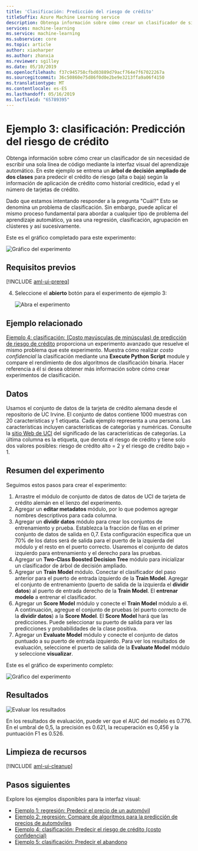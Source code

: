 ```yaml
---
title: 'Clasificación: Predicción del riesgo de crédito'
titleSuffix: Azure Machine Learning service
description: Obtenga información sobre cómo crear un clasificador de sin necesidad de escribir una sola línea de código mediante la interfaz visual del aprendizaje automático.
services: machine-learning
ms.service: machine-learning
ms.subservice: core
ms.topic: article
author: xiaoharper
ms.author: zhanxia
ms.reviewer: sgilley
ms.date: 05/10/2019
ms.openlocfilehash: f37c945758cfbd03889d79acf764e7f67022267a
ms.sourcegitcommit: 36c50860e75d86f0d0e2be9e3213ffa9a06f4150
ms.translationtype: MT
ms.contentlocale: es-ES
ms.lasthandoff: 05/16/2019
ms.locfileid: "65789395"
---
```

# <a name="sample-3---classification-predict-credit-risk"></a>Ejemplo 3: clasificación: Predicción del riesgo de crédito

Obtenga información sobre cómo crear un clasificador de sin necesidad de escribir una sola línea de código mediante la interfaz visual del aprendizaje automático. En este ejemplo se entrena un **árbol de decisión ampliado de dos clases** para predecir el crédito de riesgo (alta o baja) según la información de aplicación de crédito como historial crediticio, edad y el número de tarjetas de crédito.

Dado que estamos intentando responder a la pregunta "Cuál?" Esto se denomina un problema de clasificación. Sin embargo, puede aplicar el mismo proceso fundamental para abordar a cualquier tipo de problema del aprendizaje automático, ya sea una regresión, clasificación, agrupación en clústeres y así sucesivamente.

Este es el gráfico completado para este experimento:

![Gráfico del experimento](media/ui-sample-classification-predict-credit-risk-basic/overall-graph.png)

## <a name="prerequisites"></a>Requisitos previos

[!INCLUDE [aml-ui-prereq](../../../includes/aml-ui-prereq.md)]

4. Seleccione el **abierto** botón para el experimento de ejemplo 3:

    ![Abra el experimento](media/ui-sample-classification-predict-credit-risk-basic/open-sample3.png)

## <a name="related-sample"></a>Ejemplo relacionado

[Ejemplo 4: clasificación: (Costo mayúsculas de minúsculas) de predicción de riesgo de crédito](ui-sample-classification-predict-credit-risk-cost-sensitive.md) proporciona un experimento avanzado que resuelve el mismo problema que este experimento. Muestra cómo realizar _costo confidencial_ la clasificación mediante una **Execute Python Script** module y compare el rendimiento de dos algoritmos de clasificación binaria. Hacer referencia a él si desea obtener más información sobre cómo crear experimentos de clasificación.

## <a name="data"></a>Datos

Usamos el conjunto de datos de la tarjeta de crédito alemana desde el repositorio de UC Irvine.
El conjunto de datos contiene 1000 muestras con 20 características y 1 etiqueta. Cada ejemplo representa a una persona. Las características incluyen características de categorías y numéricas. Consulte la [sitio Web de UCI](https://archive.ics.uci.edu/ml/datasets/Statlog+%28German+Credit+Data%29) del significado de las características de categorías. La última columna es la etiqueta, que denota el riesgo de crédito y tiene solo dos valores posibles: riesgo de crédito alto = 2 y el riesgo de crédito bajo = 1.

## <a name="experiment-summary"></a>Resumen del experimento

Seguimos estos pasos para crear el experimento:

1. Arrastre el módulo de conjunto de datos de datos de UCI de tarjeta de crédito alemán en el lienzo del experimento.
1. Agregar un **editar metadatos** módulo, por lo que podemos agregar nombres descriptivos para cada columna.
1. Agregar un **dividir datos** módulo para crear los conjuntos de entrenamiento y prueba. Establezca la fracción de filas en el primer conjunto de datos de salida en 0,7. Esta configuración especifica que un 70% de los datos será de salida para el puerto de la izquierda del módulo y el resto en el puerto correcto. Usaremos el conjunto de datos izquierdo para entrenamiento y el derecho para las pruebas.
1. Agregar un **Two-Class Boosted Decision Tree** módulo para inicializar un clasificador de árbol de decisión ampliado.
1. Agregar un **Train Model** módulo. Conectar el clasificador del paso anterior para el puerto de entrada izquierdo de la **Train Model**. Agregar el conjunto de entrenamiento (puerto de salida de la izquierda el **dividir datos**) al puerto de entrada derecho de la **Train Model**. El **entrenar modelo** a entrenar el clasificador.
1. Agregar un **Score Model** módulo y conecte el **Train Model** módulo a él. A continuación, agregue el conjunto de pruebas (el puerto correcto de la **dividir datos**) a la **Score Model**. El **Score Model** hará que las predicciones. Puede seleccionar su puerto de salida para ver las predicciones y probabilidades de la clase positiva.
1. Agregar un **Evaluate Model** módulo y conecte el conjunto de datos puntuado a su puerto de entrada izquierdo. Para ver los resultados de evaluación, seleccione el puerto de salida de la **Evaluate Model** módulo y seleccione **visualizar**.

Este es el gráfico de experimento completo:

![Gráfico del experimento](media/ui-sample-classification-predict-credit-risk-basic/overall-graph.png)

## <a name="results"></a>Resultados

![Evaluar los resultados](media/ui-sample-classification-predict-credit-risk-basic/evaluate-result.png)

En los resultados de evaluación, puede ver que el AUC del modelo es 0.776. En el umbral de 0,5, la precisión es 0.621, la recuperación es 0,456 y la puntuación F1 es 0.526.

## <a name="clean-up-resources"></a>Limpieza de recursos

[!INCLUDE [aml-ui-cleanup](../../../includes/aml-ui-cleanup.md)]

## <a name="next-steps"></a>Pasos siguientes

Explore los ejemplos disponibles para la interfaz visual:

- [Ejemplo 1: regresión: Predecir el precio de un automóvil](ui-sample-regression-predict-automobile-price-basic.md)
- [Ejemplo 2: regresión: Compare de algoritmos para la predicción de precios de automóviles](ui-sample-regression-predict-automobile-price-compare-algorithms.md)
- [Ejemplo 4: clasificación: Predecir el riesgo de crédito (costo confidencial)](ui-sample-classification-predict-credit-risk-cost-sensitive.md)
- [Ejemplo 5: clasificación: Predecir el abandono](ui-sample-classification-predict-churn.md)